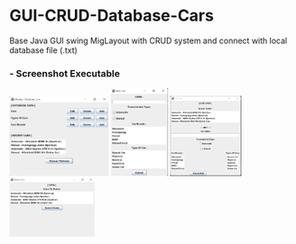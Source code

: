 # GUI-CRUD-Database-Cars
Base Java GUI swing MigLayout with CRUD system and connect with local database file (.txt)

### - Screenshot Executable
<img src="main-app.png" width="35%">  <img src="add-app.png" width="20%">  <img src="edit-app.png" width="25%">  <img src="delete-app.png" width="30%">
